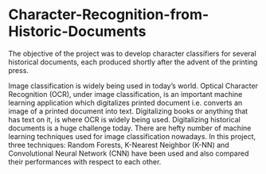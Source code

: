 # Character-Recognition-from-Historic-Documents
The objective of the project was to develop character classifiers for several historical documents, each produced shortly after the advent of the printing press.

Image classification is widely being used in today’s world. Optical Character Recognition (OCR), under image classification, is an important machine learning application which digitalizes printed document i.e. converts an image of a printed document into text. Digitalizing books or anything that has text on it, is where OCR is widely being used. Digitalizing historical documents is a huge challenge today. There are hefty number of machine learning techniques used for image classification nowadays. In this project, three techniques: Random Forests, K-Nearest Neighbor (K-NN) and Convolutional Neural Network (CNN) have been used and also compared their performances with respect to each other. 
